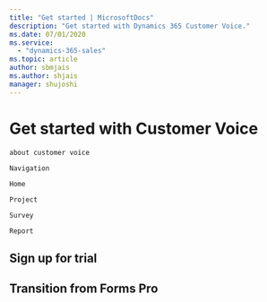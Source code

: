 ```yaml
---
title: "Get started | MicrosoftDocs"
description: "Get started with Dynamics 365 Customer Voice."
ms.date: 07/01/2020
ms.service:
  - "dynamics-365-sales"
ms.topic: article
author: sbmjais
ms.author: shjais
manager: shujoshi
---
```


# Get started with Customer Voice

`about customer voice`

`Navigation`

`Home`

`Project`

`Survey`

`Report`

## Sign up for trial

## Transition from Forms Pro
